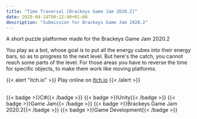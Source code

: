 ```yaml
---
title: "Time Traversal [Brackeys Game Jam 2020.2]"
date: 2020-09-14T00:12:40+01:00
description: "Submission for Brackeys Game Jam 2020.2"
---
```


A short puzzle platformer made for the Brackeys Game Jam 2020.2

You play as a bot, whose  goal is to put all the energy cubes into their energy bars, so as to progress to the next level. But here's the catch, you cannot reach some parts of the level. For those areas you have to reverse the time for specific objects, to make them work like moving platforms.

{{< alert "itch.io" >}}
Play online on [Itch.io](https://nexus-of-gaming.itch.io/rewind-temp)
{{< /alert >}}

</br>

<div style="display: flex; flex-wrap: wrap; gap: 10px;">
  {{< badge >}}C#{{< /badge >}}
  {{< badge >}}Unity{{< /badge >}}
  {{< badge >}}Game Jam{{< /badge >}}
  {{< badge >}}Brackeys Game Jam 2020.2{{< /badge >}}
  {{< badge >}}Game Development{{< /badge >}}
</div>
